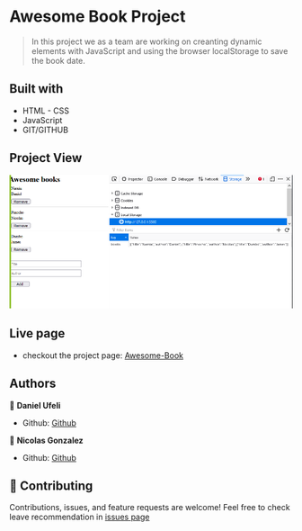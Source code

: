 # Awesome Book Project

> In this project we as a team are working on creanting dynamic elements with JavaScript and using the browser localStorage to save the book date.

## Built with
* HTML - CSS
* JavaScript
* GIT/GITHUB

## Project View
![Screenshot](./src/project.PNG)


## Live page
- checkout the project page: [Awesome-Book]()

## Authors

👤 **Daniel Ufeli**
- Github: [Github](https://github.com/danielufeli)

👤 **Nicolas Gonzalez**
- Github: [Github](https://github.com/Nicolaswg)

## 🤝 Contributing


Contributions, issues, and feature requests are welcome!
Feel free to check leave recommendation in [issues page](https://github.com/Nicolaswg/Awesome_Book_Project/issues)

